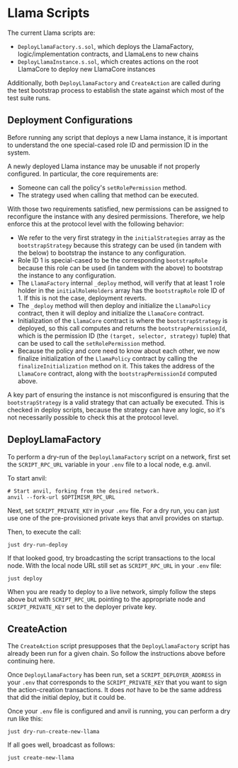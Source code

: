 # Llama Scripts

The current Llama scripts are:
* `DeployLlamaFactory.s.sol`, which deploys the LlamaFactory, logic/implementation contracts, and LlamaLens to new chains
* `DeployLlamaInstance.s.sol`, which creates actions on the root LlamaCore to deploy
  new LlamaCore instances

Additionally, both `DeployLlamaFactory` and `CreateAction` are called during the test bootstrap process to establish the state against which most of the test suite runs.

## Deployment Configurations

Before running any script that deploys a new Llama instance, it is important to understand the one special-cased role ID and permission ID in the system.

A newly deployed Llama instance may be unusable if not properly configured. In particular, the core requirements are:
- Someone can call the policy's `setRolePermission` method.
- The strategy used when calling that method can be executed.

With those two requirements satisfied, new permissions can be assigned to reconfigure the instance with any desired permissions.
Therefore, we help enforce this at the protocol level with the following behavior:

- We refer to the very first strategy in the `initialStrategies` array as the `bootstrapStrategy` because this strategy can be used (in tandem with the below) to bootstrap the instance to any configuration.
- Role ID 1 is special-cased to be the corresponding `bootstrapRole` because this role can be used (in tandem with the above) to bootstrap the instance to any configuration.
- The `LlamaFactory` internal `_deploy` method, will verify that at least 1 role holder in the `initialRoleHolders` array has the `bootstrapRole` role ID of 1. If this is not the case, deployment reverts.
- The `_deploy` method will then deploy and initialize the `LlamaPolicy` contract, then it will deploy and initialize the `LlamaCore` contract.
- Initialization of the `LlamaCore` contract is where the `bootstrapStrategy` is deployed, so this call computes and returns the `bootstrapPermissionId`, which is the permission ID (the `(target, selector, strategy)` tuple) that can be used to call the `setRolePermission` method.
- Because the policy and core need to know about each other, we now finalize initialization of the `LlamaPolicy` contract by calling the `finalizeInitialization` method on it. This takes the address of the `LlamaCore` contract, along with the `bootstrapPermissionId` computed above.

A key part of ensuring the instance is not misconfigured is ensuring that the `bootstrapStrategy` is a valid strategy that can actually be executed. This is checked in deploy scripts, because the strategy can have any logic, so it's not necessarily possible to check this at the protocol level.

## DeployLlamaFactory

To perform a dry-run of the `DeployLlamaFactory` script on a network, first set the
`SCRIPT_RPC_URL` variable in your `.env` file to a local node, e.g. anvil.

To start anvil:

```shell
# Start anvil, forking from the desired network.
anvil --fork-url $OPTIMISM_RPC_URL
```
Next, set `SCRIPT_PRIVATE_KEY` in your `.env` file. For a dry run, you can just
use one of the pre-provisioned private keys that anvil provides on startup.

Then, to execute the call:

```shell
just dry-run-deploy
```

If that looked good, try broadcasting the script transactions to the local node.
With the local node URL still set as `SCRIPT_RPC_URL` in your `.env` file:

```shell
just deploy
```

When you are ready to deploy to a live network, simply follow the steps above
but with `SCRIPT_RPC_URL` pointing to the appropriate node and
`SCRIPT_PRIVATE_KEY` set to the deployer private key.

## CreateAction

The `CreateAction` script presupposes that the `DeployLlamaFactory` script has already
been run for a given chain. So follow the instructions above before continuing
here.

Once `DeployLlamaFactory` has been run, set a `SCRIPT_DEPLOYER_ADDRESS` in your `.env` that corresponds to the `SCRIPT_PRIVATE_KEY` that you want to sign the action-creation transactions.
It does *not* have to be the same address that did the initial deploy, but it could be.

Once your `.env` file is configured and anvil is running, you can perform a dry
run like this:

```shell
just dry-run-create-new-llama
```

If all goes well, broadcast as follows:

```shell
just create-new-llama
```
